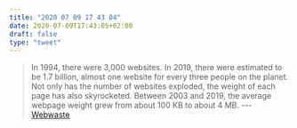 ```yaml
---
title: "2020 07 09 17 43 04"
date: 2020-07-09T17:43:05+02:00
draft: false
type: "tweet"
---
```

> In 1994, there were 3,000 websites. In 2019, there were estimated to be 1.7 billion, almost one website for every three people on the planet. Not only has the number of websites exploded, the weight of each page has also skyrocketed. Between 2003 and 2019, the average webpage weight grew from about 100 KB to about 4 MB. --- [Webwaste](https://alistapart.com/article/webwaste/)
